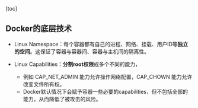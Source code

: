 [toc]

## Docker的底层技术

- Linux Namespace：每个容器都有自己的进程、网络、挂载、用户ID等**独立的空间**。这保证了容器与容器间、容器与主机间的隔离性。

- Linux Capabilities：**分割root权限**成多个不同的能力，
  - 例如 CAP_NET_ADMIN 能力允许操作网络配置，CAP_CHOWN 能力允许改变文件所有权。
  - Docker默认情况下会赋予容器一些必要的capabilities，但不包括全部的能力，从而降低了被攻击的风险。
